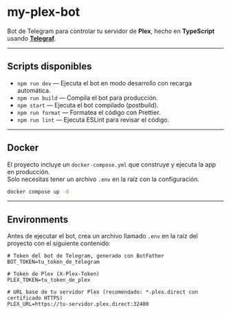 # my-plex-bot

Bot de Telegram para controlar tu servidor de **Plex**, hecho en **TypeScript** usando [**Telegraf**](https://github.com/telegraf/telegraf).

---

## Scripts disponibles

- `npm run dev` — Ejecuta el bot en modo desarrollo con recarga automática.
- `npm run build` — Compila el bot para producción.
- `npm start` — Ejecuta el bot compilado (postbuild).
- `npm run format` — Formatea el código con Prettier.
- `npm run lint` — Ejecuta ESLint para revisar el código.

---

## Docker

El proyecto incluye un `docker-compose.yml` que construye y ejecuta la app en producción.  
Solo necesitas tener un archivo `.env` en la raíz con la configuración.

```bash
docker compose up -d
```

---

## Environments

Antes de ejecutar el bot, crea un archivo llamado `.env` en la raíz del proyecto con el siguiente contenido:

```env
# Token del bot de Telegram, generado con BotFather
BOT_TOKEN=tu_token_de_telegram

# Token de Plex (X-Plex-Token)
PLEX_TOKEN=tu_token_de_plex

# URL base de tu servidor Plex (recomendado: *.plex.direct con certificado HTTPS)
PLEX_URL=https://tu-servidor.plex.direct:32400
```
